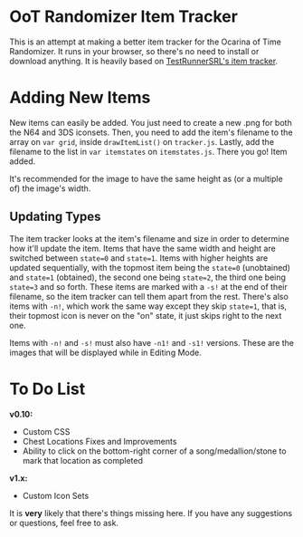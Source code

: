 # OoT Randomizer Item Tracker
This is an attempt at making a better item tracker for the Ocarina of Time Randomizer. It runs in your browser, so there's no need to install or download anything. It is heavily based on [TestRunnerSRL's item tracker](https://github.com/TestRunnerSRL/oot-tracker).

# Adding New Items
New items can easily be added. You just need to create a new .png for both the N64 and 3DS iconsets. Then, you need to add the item's filename to the array on `var grid`, inside `drawItemList()` on `tracker.js`. Lastly, add the filename to the list in `var itemstates` on `itemstates.js`. There you go! Item added.

It's recommended for the image to have the same height as (or a multiple of) the image's width.

## Updating Types
The item tracker looks at the item's filename and size in order to determine how it'll update the item. Items that have the same width and height are switched between `state=0` and `state=1`. Items with higher heights are updated sequentially, with the topmost item being the `state=0` (unobtained) and `state=1` (obtained), the second one being `state=2`, the third one being `state=3` and so forth. These items are marked with a `-s!` at the end of their filename, so the item tracker can tell them apart from the rest. There's also items with `-n!`, which work the same way except they skip `state=1`, that is, their topmost icon is never on the "on" state, it just skips right to the next one.

Items with `-n!` and `-s!` must also have `-n1!` and `-s1!` versions. These are the images that will be displayed while in Editing Mode.

# To Do List

**v0.10:**
- Custom CSS
- Chest Locations Fixes and Improvements
- Ability to click on the bottom-right corner of a song/medallion/stone to mark that location as completed

**v1.x:**
- Custom Icon Sets

It is **very** likely that there's things missing here. If you have any suggestions or questions, feel free to ask.
